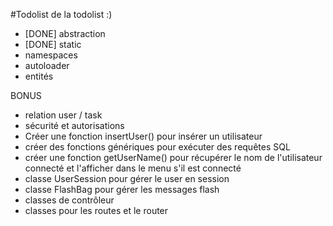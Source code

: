 #Todolist de la todolist :)

- [DONE] abstraction
- [DONE] static
- namespaces
- autoloader
- entités

BONUS
- relation user / task
- sécurité et autorisations
- Créer une fonction insertUser() pour insérer un utilisateur 
- créer des fonctions génériques pour exécuter des requêtes SQL
- créer une fonction getUserName() pour récupérer le nom de l'utilisateur connecté et l'afficher dans le menu s'il est connecté
- classe UserSession pour gérer le user en session
- classe FlashBag pour gérer les messages flash
- classes de contrôleur
- classes pour les routes et le router